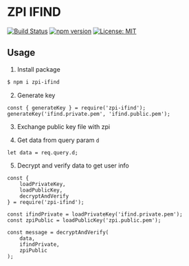 # ZPI IFIND

[![Build Status](https://travis-ci.org/bakaoh/zpi-ifind.svg?branch=master)](https://travis-ci.org/bakaoh/zpi-ifind) [![npm version](https://badge.fury.io/js/zpi-ifind.svg)](https://badge.fury.io/js/zpi-ifind) [![License: MIT](https://img.shields.io/badge/License-MIT-blue.svg)](https://opensource.org/licenses/MIT)

## Usage

1. Install package

```bash
$ npm i zpi-ifind
```

2. Generate key

```node
const { generateKey } = require('zpi-ifind');
generateKey('ifind.private.pem', 'ifind.public.pem');
```

3. Exchange public key file with zpi

4. Get data from query param `d`

```node
let data = req.query.d;
```

5. Decrypt and verify data to get user info

```node
const {
    loadPrivateKey,
    loadPublicKey,
    decryptAndVerify
} = require('zpi-ifind');

const ifindPrivate = loadPrivateKey('ifind.private.pem');
const zpiPublic = loadPublicKey('zpi.public.pem');

const message = decryptAndVerify(
    data,
    ifindPrivate,
    zpiPublic
);
```